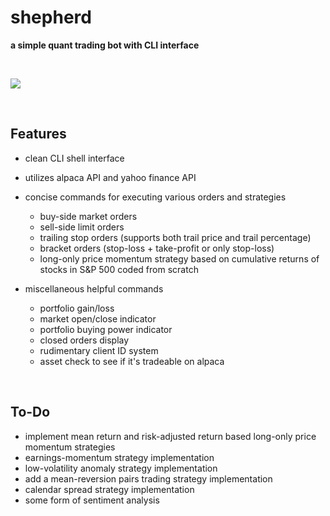 # shepherd
<b> a simple quant trading bot with CLI interface </b>

<br>

![](https://user-images.githubusercontent.com/71098497/134826072-b99b649f-72e3-457f-b4b9-b4a107247616.png)


<br>

## Features

 - clean CLI shell interface
 - utilizes alpaca API and yahoo finance API
 - concise commands for executing various orders and strategies
    - buy-side market orders
    - sell-side limit orders
    - trailing stop orders (supports both trail price and trail percentage)
    - bracket orders (stop-loss + take-profit or only stop-loss)
    - long-only price momentum strategy based on cumulative returns of stocks in S&P 500 coded from scratch
    
 - miscellaneous helpful commands 
    - portfolio gain/loss
    - market open/close indicator
    - portfolio buying power indicator
    - closed orders display
    - rudimentary client ID system
    - asset check to see if it's tradeable on alpaca
 
 <br>
 
 ## To-Do

- implement mean return and risk-adjusted return based long-only price momentum strategies
- earnings-momentum strategy implementation
- low-volatility anomaly strategy implementation
- add a mean-reversion pairs trading strategy implementation
- calendar spread strategy implementation
- some form of sentiment analysis
